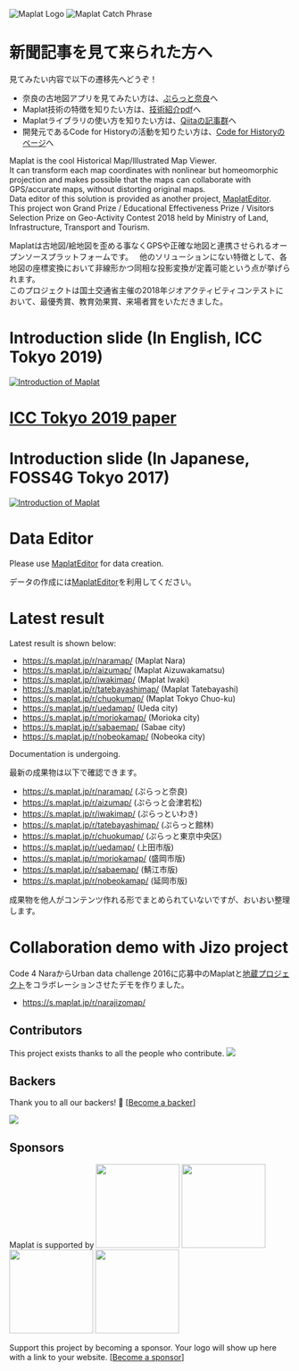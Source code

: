 ![Maplat Logo](https://code4history.github.io/Maplat/page_imgs/maplat.png)
![Maplat Catch Phrase](https://code4history.github.io/Maplat/page_imgs/homeomorphic.png)

# 新聞記事を見て来られた方へ
見てみたい内容で以下の遷移先へどうぞ！
* 奈良の古地図アプリを見てみたい方は、[ぷらっと奈良](https://s.maplat.jp/r/naramap/)へ
* Maplat技術の特徴を知りたい方は、[技術紹介pdf](https://code4history.github.io/maplat_flyer_ja.pdf)へ
* Maplatライブラリの使い方を知りたい方は、[Qiitaの記事群](https://qiita.com/tags/maplat)へ
* 開発元であるCode for Historyの活動を知りたい方は、[Code for Historyのページ](https://code4history.github.io/index_ja.html)へ

Maplat is the cool Historical Map/Illustrated Map Viewer.  
It can transform each map coordinates with nonlinear but homeomorphic projection and makes possible that the maps can collaborate with GPS/accurate maps, without distorting original maps.  
Data editor of this solution is provided as another project, [MaplatEditor](https://github.com/code4history/MaplatEditor/).  
This project won Grand Prize / Educational Effectiveness Prize / Visitors Selection Prize on Geo-Activity Contest 2018 held by Ministry of Land, Infrastructure, Transport and Tourism.

Maplatは古地図/絵地図を歪める事なくGPSや正確な地図と連携させられるオープンソースプラットフォームです。  
他のソリューションにない特徴として、各地図の座標変換において非線形かつ同相な投影変換が定義可能という点が挙げられます。  
このプロジェクトは国土交通省主催の2018年ジオアクティビティコンテストにおいて、最優秀賞、教育効果賞、来場者賞をいただきました。

# Introduction slide (In English, ICC Tokyo 2019)
<a href="https://www.slideshare.net/kokogiko/maplat-historical-map-viewer-technology-that-guarantees-nonlinear-bijective-conversion-without-distortion">![Introduction of Maplat](https://code4history.github.io/Maplat/page_imgs/maplat_slide.png)</a>

# <a href="https://www.slideshare.net/kokogiko/maplat-historical-viewer-technology-that-guarantees-nonlinear-bijective-conversion-without-distortion">ICC Tokyo 2019 paper</a>

# Introduction slide (In Japanese, FOSS4G Tokyo 2017)
<a href="https://www.slideshare.net/kokogiko/maplat">![Introduction of Maplat](https://code4history.github.io/Maplat/page_imgs/maplat_slide.png)</a>

# Data Editor
Please use [MaplatEditor](https://github.com/code4history/MaplatEditor/) for data creation.

データの作成には[MaplatEditor](https://github.com/code4history/MaplatEditor/)を利用してください。

# Latest result
Latest result is shown below:
* https://s.maplat.jp/r/naramap/ (Maplat Nara)
* https://s.maplat.jp/r/aizumap/ (Maplat Aizuwakamatsu)
* https://s.maplat.jp/r/iwakimap/ (Maplat Iwaki)
* https://s.maplat.jp/r/tatebayashimap/ (Maplat Tatebayashi)
* https://s.maplat.jp/r/chuokumap/ (Maplat Tokyo Chuo-ku)
* https://s.maplat.jp/r/uedamap/ (Ueda city)
* https://s.maplat.jp/r/moriokamap/ (Morioka city)
* https://s.maplat.jp/r/sabaemap/ (Sabae city)
* https://s.maplat.jp/r/nobeokamap/ (Nobeoka city)

Documentation is undergoing.

最新の成果物は以下で確認できます。
* https://s.maplat.jp/r/naramap/ (ぷらっと奈良)
* https://s.maplat.jp/r/aizumap/ (ぷらっと会津若松)
* https://s.maplat.jp/r/iwakimap/ (ぷらっといわき)
* https://s.maplat.jp/r/tatebayashimap/ (ぷらっと館林)
* https://s.maplat.jp/r/chuokumap/ (ぷらっと東京中央区)
* https://s.maplat.jp/r/uedamap/ (上田市版)
* https://s.maplat.jp/r/moriokamap/ (盛岡市版)
* https://s.maplat.jp/r/sabaemap/ (鯖江市版)
* https://s.maplat.jp/r/nobeokamap/ (延岡市版)

成果物を他人がコンテンツ作れる形でまとめられていないですが、おいおい整理します。

# Collaboration demo with Jizo project
Code 4 NaraからUrban data challenge 2016に応募中のMaplatと[地蔵プロジェクト](https://github.com/code4nara/JizoProject/wiki)をコラボレーションさせたデモを作りました。
* https://s.maplat.jp/r/narajizomap/

## Contributors

This project exists thanks to all the people who contribute. <!--[[Contribute](CONTRIBUTING.md)].-->
<a href="https://github.com/code4nara/Maplat/graphs/contributors"><img src="https://opencollective.com/maplat/contributors.svg?width=890&button=false" /></a>


## Backers

Thank you to all our backers! 🙏 [[Become a backer](https://opencollective.com/maplat#backer)]

<a href="https://opencollective.com/maplat#backers" target="_blank"><img src="https://opencollective.com/maplat/backers.svg?width=890"></a>


## Sponsors
Maplat is supported by 
<a href="https://www.jetbrains.com/" target="_blank"><img src="https://code4history.github.io/Maplat/img/jetbrains-variant-4.png" width="150"></a>
<a href="https://www.locazing.com/" target="_blank"><img src="https://code4history.github.io/Maplat/img/locazing.png" width="150"></a>
<a href="https://www.thedesignium.com/" target="_blank"><img src="https://code4history.github.io/Maplat/img/logo_TheDesignium.png" width="150"></a>
<a href="https://www.browserstack.com/" target="_blank"><img src="https://code4history.github.io/Maplat/img/browserstack-logo-600x315.png" width="150"></a>

Support this project by becoming a sponsor. Your logo will show up here with a link to your website. [[Become a sponsor](https://opencollective.com/maplat#sponsor)]





